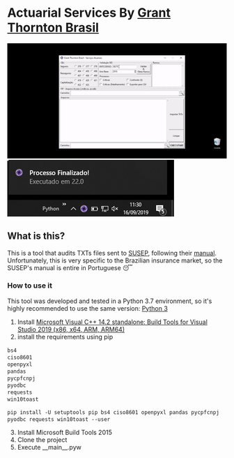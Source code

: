 # Actuarial Services By [Grant Thornton Brasil](https://www.grantthornton.com.br/en/service/advisory/actuarial-services/ "ActuarialServicesGrantThornton")
![](https://raw.githubusercontent.com/Grant-Thornton-Brasil/ActuarialServices/2aa7ee24fe7a81087c9854c0efb97e89ef188df3/Docs/demo.gif)
![](https://github.com/Grant-Thornton-Brasil/ActuarialServices/blob/master/Docs/notification.png)
## What is this?

This is a tool that audits TXTs files sent to [SUSEP](http://www.susep.gov.br "SUSEP"), following their [manual](https://www2.susep.gov.br/download/fip2_2/Fip22_ManualPreenchimentosetembro-2019.zip "manual").
Unfortunately, this is very specific to the Brazilian insurance market, so the SUSEP's manual is entire in Portuguese :sleeping:

### How to use it
This tool was developed and tested in a Python 3.7 environment, so it's highly recommended to use the same version:
[Python 3](https://www.python.org/downloads/ "Python 3")

1. Install [Microsoft Visual C++ 14.2 standalone: Build Tools for Visual Studio 2019 (x86, x64, ARM, ARM64)](https://wiki.python.org/moin/WindowsCompilers#Microsoft_Visual_C.2B-.2B-_14.2_standalone:_Build_Tools_for_Visual_Studio_2019_.28x86.2C_x64.2C_ARM.2C_ARM64.29)
2.  install the requirements using pip
```
bs4
ciso8601
openpyxl
pandas
pycpfcnpj
pyodbc
requests
win10toast
```
```
pip install -U setuptools pip bs4 ciso8601 openpyxl pandas pycpfcnpj pyodbc requests win10toast --user
```
3. Install Microsoft Build Tools 2015
4. Clone the project
5. Execute \_\_main__.pyw
